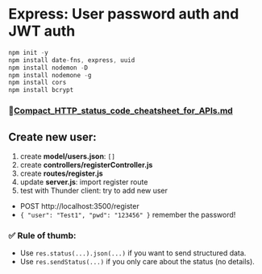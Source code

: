 # Express: User password auth and JWT auth

```js
npm init -y
npm install date-fns, express, uuid
npm install nodemon -D
npm install nodemone -g
npm install cors
npm install bcrypt
```

### **📜[Compact_HTTP_status_code_cheatsheet_for_APIs.md](Compact_HTTP_status_code_cheatsheet_for_APIs.md)**

## Create new user:

1. create **model/users.json**: `[]`
2. create **controllers/registerController.js**
3. create **routes/register.js**
4. update **server.js**: import register route
5. test with Thunder client: try to add new user

- POST http://localhost:3500/register
- `{ "user": "Test1", "pwd": "123456" }` remember the password!

### ✅ Rule of thumb:

- Use `res.status(...).json(...)` if you want to send structured data.
- Use `res.sendStatus(...)` if you only care about the status (no details).
